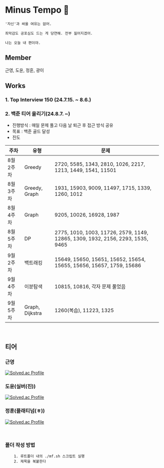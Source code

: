 # Minus Tempo 🏐

```
'자신'과 싸울 여유는 없어.

죄악감도 공포심도 드는 게 당연해. 전부 짊어지겠어.

나는 오늘 내 편이야.
```

## Member

근영, 도윤, 정훈, 광이

## Works

### 1. Top Interview 150 (24.7.15. ~ 8.6.)

### 2. 백준 티어 올리기(24.8.7. ~)

- 진행방식 : 매일 문제 풀고 다음 날 퇴근 후 접근 방식 공유
- 목표 : 백준 골드 달성
- 진도

| 주차      | 유형            | 문제                                                                           |
| --------- | --------------- | ------------------------------------------------------------------------------ |
| 8월 2주차 | Greedy          | 2720, 5585, 1343, 2810, 1026, 2217, 1213, 1449, 1541, 11501                    |
| 8월 3주차 | Greedy, Graph   | 1931, 15903, 9009, 11497, 1715, 1339, 1260, 1012                               |
| 8월 4주차 | Graph           | 9205, 10026, 16928, 1987                                                       |
| 8월 5주차 | DP              | 2775, 1010, 1003, 11726, 2579, 1149, 12865, 1309, 1932, 2156, 2293, 1535, 9465 |
| 9월 2주차 | 백트래킹        | 15649, 15650, 15651, 15652, 15654, 15655, 15656, 15657, 1759, 15686            |
| 9월 4주차 | 이분탐색        | 10815, 10816, 각자 문제 풀었음                                                 |
| 9월 5주차 | Graph, Dijkstra | 1260(복습), 11223, 1325                                                        |

<br/>

## 티어

### 근영

[![Solved.ac Profile](http://mazassumnida.wtf/api/v2/generate_badge?boj=rootzero17)](https://solved.ac/rootzero17/)

### 도윤(실버(진))

[![Solved.ac Profile](http://mazassumnida.wtf/api/v2/generate_badge?boj=sorryisme)](https://solved.ac/sorryisme/)

### 정훈(플래티넘(ㅎ))

[![Solved.ac Profile](http://mazassumnida.wtf/api/v2/generate_badge?boj=lifthus531)](https://solved.ac/lifthus531/)

<br/>

### 폴더 작성 방법

```
    1. 루트폴더 내의 ./mf.sh 스크립트 실행
    2. 제목을 복붙한다
```
